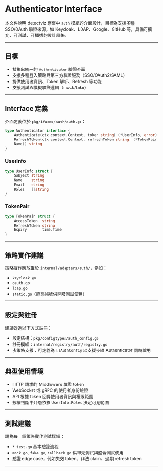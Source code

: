# Authenticator Interface

本文件說明 detectviz 專案中 `auth` 模組的介面設計，目標為支援多種 SSO/OAuth 驗證來源，如 Keycloak、LDAP、Google、GitHub 等，具備可擴充、可測試、可插拔的設計風格。

---

## 目標

- 抽象出統一的 `Authenticator` 驗證介面
- 支援多種登入策略與第三方驗證服務（SSO/OAuth2/SAML）
- 提供使用者資訊、Token 解析、Refresh 等功能
- 支援測試與模擬驗證邏輯（mock/fake）

---

## Interface 定義

介面定義位於 `pkg/ifaces/auth/auth.go`：

```go
type Authenticator interface {
    Authenticate(ctx context.Context, token string) (*UserInfo, error)
    RefreshToken(ctx context.Context, refreshToken string) (*TokenPair, error)
    Name() string
}
```

### UserInfo

```go
type UserInfo struct {
    Subject string
    Name    string
    Email   string
    Roles   []string
}
```

### TokenPair

```go
type TokenPair struct {
    AccessToken  string
    RefreshToken string
    Expiry       time.Time
}
```

---

## 策略實作建議

策略實作應放置於 `internal/adapters/auth/`，例如：

- `keycloak.go`
- `oauth.go`
- `ldap.go`
- `static.go`（靜態帳號供開發測試使用）

---

## 設定與註冊

建議透過以下方式註冊：

- 設定結構：`pkg/configtypes/auth_config.go`
- 註冊模組：`internal/registry/auth/registry.go`
- 多策略支援：可定義為 `[]AuthConfig` 以支援多組 Authenticator 同時啟用

---

## 典型使用情境

- HTTP 請求的 Middleware 驗證 token
- WebSocket 或 gRPC 的使用者身份驗證
- API 根據 token 回傳使用者資訊與權限範圍
- 授權判斷中介層依據 `UserInfo.Roles` 決定可見範圍

---

## 測試建議

請為每一個策略實作測試模組：

- `*_test.go` 基本驗證流程
- `mock.go`, `fake.go`, `fallback.go` 供單元測試與整合測試使用
- 驗證 edge case，例如失效 token、非法 claim、過期 refresh token

---